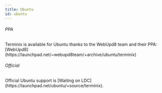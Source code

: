 ```yaml
---
title: Ubuntu
id: ubuntu
---
```

<h6>PPA</h6>
<p>Terminix is available for Ubuntu thanks to the WebUpd8 team and their PPA: [WebUpd8](https://launchpad.net/~webupd8team/+archive/ubuntu/terminix)</p>
<h6>Official</h6>
<p>Official Ubuntu support is [Waiting on LDC](https://launchpad.net/ubuntu/+source/terminix).</p>